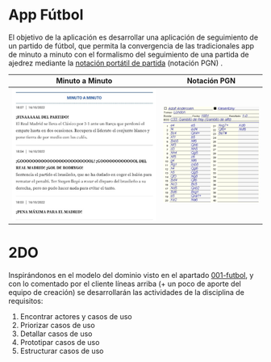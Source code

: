 # App Fútbol

El objetivo de la aplicación es desarrollar una aplicación de seguimiento de un partido de fútbol, que permita la convergencia de las tradicionales app de minuto a minuto con el formalismo del seguimiento de una partida de ajedrez mediante la [notación portátil de partida](https://es.wikipedia.org/wiki/Notaci%C3%B3n_port%C3%A1til_de_partida) (notación PGN) .

|Minuto a Minuto|Notación PGN
|-|-
|![](/images/minutoAMinuto.jpg)|![](/images/notacion_formato_pgn.png)

# 2DO

Inspirándonos en el modelo del dominio visto en el apartado [001-futbol](../001-futbol/readme.md), y con lo comentado por el cliente líneas arriba (+ un poco de aporte del equipo de creación) se desarrollarán las actividades de la disciplina de requisitos:

1. Encontrar actores y casos de uso
1. Priorizar casos de uso
1. Detallar casos de uso
1. Prototipar casos de uso
1. Estructurar casos de uso
